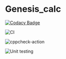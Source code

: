 # Genesis_calc

[![Codacy Badge](https://app.codacy.com/project/badge/Grade/3d11492ac345430e822c0eebea750022)](https://www.codacy.com/manual/99002577/Genesis_calc?utm_source=github.com&amp;utm_medium=referral&amp;utm_content=99002577/Genesis_calc&amp;utm_campaign=Badge_Grade)

![CI](https://github.com/99002577/Genesis_calc/workflows/CI/badge.svg?branch=master)

![cppcheck-action](https://github.com/99002577/Genesis_calc/workflows/cppcheck-action/badge.svg)

![Unit testing](https://github.com/99002577/Genesis_calc/workflows/Unit%20testing/badge.svg)
